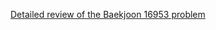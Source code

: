 [Detailed review of the Baekjoon 16953 problem](https://choicube84.github.io/study/2023/08/31/baekjoon_16953.html)
